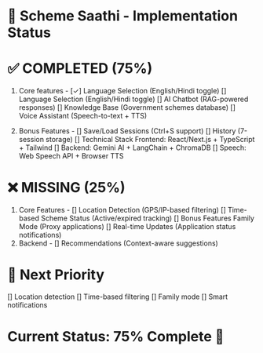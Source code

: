 # 🎯 Scheme Saathi - Implementation Status

# ✅ COMPLETED (75%)
1) Core features -
   [✓]  Language Selection (English/Hindi toggle)
   []  Language Selection (English/Hindi toggle)
   [] AI Chatbot (RAG-powered responses)
   [] Knowledge Base (Government schemes database)
   [] Voice Assistant (Speech-to-text + TTS)

2) Bonus Features -
   [] Save/Load Sessions (Ctrl+S support)
   [] History (7-session storage)
   [] Technical Stack Frontend: React/Next.js + TypeScript + Tailwind
   [] Backend: Gemini AI + LangChain + ChromaDB
   [] Speech: Web Speech API + Browser TTS

# ❌ MISSING (25%)
1) Core Features -
   [] Location Detection (GPS/IP-based filtering)
   [] Time-based Scheme Status (Active/expired tracking)
   [] Bonus Features Family Mode (Proxy applications)
   [] Real-time Updates (Application status notifications)
2) Backend -
   [] Recommendations (Context-aware suggestions)

# 🚀 Next Priority
  [] Location detection
  [] Time-based filtering
  [] Family mode
  [] Smart notifications

# Current Status: 75% Complete 🎉

